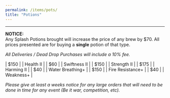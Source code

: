 ```yaml
---
permalink: /items/pots/
title: "Potions"
---
```

---

**NOTICE:**<br>
Any Splash Potions brought will increase the price of any brew by $70. All prices presented are for buying a **single** potion of that type.

*All Deliveries / Dead Drop Purchases will include a 10% fee.*

| $150 | \| Health II |
| $60 | \| Swiftness II |
| $150 | \| Strength II |
| $175 | \| Harming II |
| $40 | \| Water Breathing+ |
| $150 | \| Fire Resistance+ |
| $40 | \| Weakness+ |

*Please give at least a weeks notice for any large orders that will need to be done in time for any event (Be it war, competition, etc).*